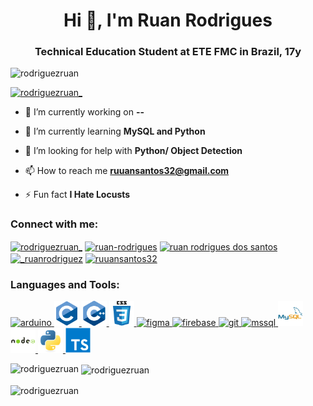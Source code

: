 <h1 align="center">Hi 👋, I'm Ruan Rodrigues</h1>
<h3 align="center">Technical Education Student at ETE FMC in Brazil, 17y</h3>

<p align="left"> <img src="https://komarev.com/ghpvc/?username=rodriguezruan&label=Profile%20views&color=0e75b6&style=flat" alt="rodriguezruan" /> </p>

<p align="left"> <a href="https://twitter.com/rodriguezruan_" target="blank"><img src="https://img.shields.io/twitter/follow/rodriguezruan_?logo=twitter&style=for-the-badge" alt="rodriguezruan_" /></a> </p>

- 🔭 I’m currently working on **--**

- 🌱 I’m currently learning **MySQL and Python**

- 🤝 I’m looking for help with **Python/ Object Detection**

- 📫 How to reach me **ruuansantos32@gmail.com**

- ⚡ Fun fact **I Hate Locusts**

<h3 align="left">Connect with me:</h3>
<p align="left">
<a href="https://twitter.com/rodriguezruan_" target="blank"><img align="center" src="https://raw.githubusercontent.com/rahuldkjain/github-profile-readme-generator/master/src/images/icons/Social/twitter.svg" alt="rodriguezruan_" height="30" width="40" /></a>
<a href="https://linkedin.com/in/ruan-rodrigues" target="blank"><img align="center" src="https://raw.githubusercontent.com/rahuldkjain/github-profile-readme-generator/master/src/images/icons/Social/linked-in-alt.svg" alt="ruan-rodrigues" height="30" width="40" /></a>
<a href="https://fb.com/ruan rodrigues dos santos" target="blank"><img align="center" src="https://raw.githubusercontent.com/rahuldkjain/github-profile-readme-generator/master/src/images/icons/Social/facebook.svg" alt="ruan rodrigues dos santos" height="30" width="40" /></a>
<a href="https://instagram.com/_ruanrodriguez" target="blank"><img align="center" src="https://raw.githubusercontent.com/rahuldkjain/github-profile-readme-generator/master/src/images/icons/Social/instagram.svg" alt="_ruanrodriguez" height="30" width="40" /></a>
<a href="https://www.hackerrank.com/ruuansantos32" target="blank"><img align="center" src="https://raw.githubusercontent.com/rahuldkjain/github-profile-readme-generator/master/src/images/icons/Social/hackerrank.svg" alt="ruuansantos32" height="30" width="40" /></a>
</p>

<h3 align="left">Languages and Tools:</h3>
<p align="left"> <a href="https://www.arduino.cc/" target="_blank" rel="noreferrer"> <img src="https://cdn.worldvectorlogo.com/logos/arduino-1.svg" alt="arduino" width="40" height="40"/> </a> <a href="https://www.cprogramming.com/" target="_blank" rel="noreferrer"> <img src="https://raw.githubusercontent.com/devicons/devicon/master/icons/c/c-original.svg" alt="c" width="40" height="40"/> </a> <a href="https://www.w3schools.com/cpp/" target="_blank" rel="noreferrer"> <img src="https://raw.githubusercontent.com/devicons/devicon/master/icons/cplusplus/cplusplus-original.svg" alt="cplusplus" width="40" height="40"/> </a> <a href="https://www.w3schools.com/css/" target="_blank" rel="noreferrer"> <img src="https://raw.githubusercontent.com/devicons/devicon/master/icons/css3/css3-original-wordmark.svg" alt="css3" width="40" height="40"/> </a> <a href="https://www.figma.com/" target="_blank" rel="noreferrer"> <img src="https://www.vectorlogo.zone/logos/figma/figma-icon.svg" alt="figma" width="40" height="40"/> </a> <a href="https://firebase.google.com/" target="_blank" rel="noreferrer"> <img src="https://www.vectorlogo.zone/logos/firebase/firebase-icon.svg" alt="firebase" width="40" height="40"/> </a> <a href="https://git-scm.com/" target="_blank" rel="noreferrer"> <img src="https://www.vectorlogo.zone/logos/git-scm/git-scm-icon.svg" alt="git" width="40" height="40"/> </a> <a href="https://www.microsoft.com/en-us/sql-server" target="_blank" rel="noreferrer"> <img src="https://www.svgrepo.com/show/303229/microsoft-sql-server-logo.svg" alt="mssql" width="40" height="40"/> </a> <a href="https://www.mysql.com/" target="_blank" rel="noreferrer"> <img src="https://raw.githubusercontent.com/devicons/devicon/master/icons/mysql/mysql-original-wordmark.svg" alt="mysql" width="40" height="40"/> </a> <a href="https://nodejs.org" target="_blank" rel="noreferrer"> <img src="https://raw.githubusercontent.com/devicons/devicon/master/icons/nodejs/nodejs-original-wordmark.svg" alt="nodejs" width="40" height="40"/> </a> <a href="https://www.python.org" target="_blank" rel="noreferrer"> <img src="https://raw.githubusercontent.com/devicons/devicon/master/icons/python/python-original.svg" alt="python" width="40" height="40"/> </a> <a href="https://www.typescriptlang.org/" target="_blank" rel="noreferrer"> <img src="https://raw.githubusercontent.com/devicons/devicon/master/icons/typescript/typescript-original.svg" alt="typescript" width="40" height="40"/> </a> </p>

<p><img align="left" src="https://github-readme-stats.vercel.app/api/top-langs?username=rodriguezruan&show_icons=true&theme=synthwave&title_color=8e22c9&text_color=ffffff&locale=pt-br&layout=compact" alt="rodriguezruan" /></p>

<p>&nbsp;<img align="center" src="https://github-readme-stats.vercel.app/api?username=rodriguezruan&show_icons=true&theme=synthwave&title_color=6717de&text_color=ffffff&locale=en" alt="rodriguezruan" /></p>

<p><img align="center" src="https://github-readme-streak-stats.herokuapp.com/?user=rodriguezruan&theme=dark" alt="rodriguezruan" /></p>
